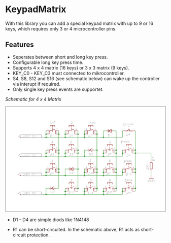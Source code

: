 # KeypadMatrix

With this library you can add a special keypad matrix with up to 9 or 16 keys, which requires only 3 or 4 microcontroller pins.

## Features

* Seperates between short and long key press.
* Configurable long key press time.
* Supports 4 x 4 matrix (16 keys) or 3 x 3 matrix (9 keys).
* KEY_C0 - KEY_C3 must connected to mikrocontroller.
* S4, S8, S12 and S16 (see schematic below) can wake up the controller via interupt if required.
* Only single key press events are supportet.



*Schematic for 4 x 4 Matrix*

<img src="./extras/Schematic_keypad_4x4.png" alt="Keypad 4x4 schematic" style="border: 1px solid #888;" />

* D1 - D4 are simple diods like 1N4148

* R1 can be short-circuited. In the schematic above, R1 acts as short-circuit protection.